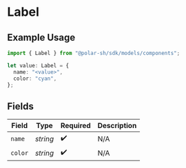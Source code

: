 # Label

## Example Usage

```typescript
import { Label } from "@polar-sh/sdk/models/components";

let value: Label = {
  name: "<value>",
  color: "cyan",
};
```

## Fields

| Field              | Type               | Required           | Description        |
| ------------------ | ------------------ | ------------------ | ------------------ |
| `name`             | *string*           | :heavy_check_mark: | N/A                |
| `color`            | *string*           | :heavy_check_mark: | N/A                |